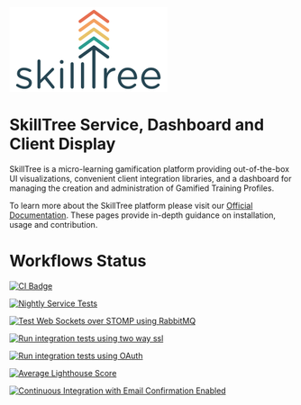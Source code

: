 ![SkillTree](skilltree_logo.png)

# SkillTree Service, Dashboard and Client Display
SkillTree is a micro-learning gamification platform providing out-of-the-box UI visualizations, convenient client integration libraries, and a dashboard for managing the creation and administration of Gamified Training Profiles.  

To learn more about the SkillTree platform please visit our [Official Documentation](https://code.nsa.gov/skills-docs/). 
These pages provide in-depth guidance on installation, usage and contribution.    


# Workflows Status

[![CI Badge](https://github.com/NationalSecurityAgency/skills-service/workflows/Continuous%20Integration/badge.svg)](https://github.com/NationalSecurityAgency/skills-service/actions?query=workflow%3A%22Continuous+Integration%22)

[![Nightly Service Tests](https://github.com/NationalSecurityAgency/skills-service/actions/workflows/build-and-test-night-service-tests.yml/badge.svg)](https://github.com/NationalSecurityAgency/skills-service/actions/workflows/build-and-test-night-service-tests.yml)

[![Test Web Sockets over STOMP using RabbitMQ](https://github.com/NationalSecurityAgency/skills-service/workflows/Test%20Web%20Sockets%20over%20STOMP%20using%20RabbitMQ/badge.svg)](https://github.com/NationalSecurityAgency/skills-service/actions?query=workflow%3A%22Test+Web+Sockets+over+STOMP+using+RabbitMQ%22)

[![Run integration tests using two way ssl](https://github.com/NationalSecurityAgency/skills-service/workflows/Run%20integration%20tests%20using%20two%20way%20ssl/badge.svg)](https://github.com/NationalSecurityAgency/skills-service/actions?query=workflow%3A%22Run+integration+tests+using+two+way+ssl%22)

[![Run integration tests using OAuth](https://github.com/NationalSecurityAgency/skills-service/workflows/Continuous%20Integration%20with%20OAuth/badge.svg)](https://github.com/NationalSecurityAgency/skills-service/actions/workflows/build-and-test-oauth.yml?query=workflow%3A%22Continuous+Integration+with+OAuth%22)

[![Average Lighthouse Score](https://raw.githubusercontent.com/NationalSecurityAgency/skills-service/badges/master/average_accessibility_score.svg)](https://raw.githubusercontent.com/NationalSecurityAgency/skills-service/badges/master/average_accessibility_score.svg)

[![Continuous Integration with Email Confirmation Enabled](https://github.com/NationalSecurityAgency/skills-service/actions/workflows/build-and-test-email-confirmation.yml/badge.svg)](https://github.com/NationalSecurityAgency/skills-service/actions/workflows/build-and-test-email-confirmation.yml)
